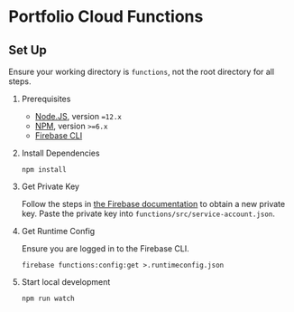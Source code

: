 # Portfolio Cloud Functions

## Set Up

Ensure your working directory is `functions`, not the root directory for all steps.

1. Prerequisites

   - [Node.JS](https://nodejs.org/en/), version `=12.x`
   - [NPM](https://www.npmjs.com/), version `>=6.x`
   - [Firebase CLI](https://firebase.google.com/docs/cli)

2. Install Dependencies

   ```shell
   npm install
   ```

3. Get Private Key

   Follow the steps in [the Firebase documentation](https://firebase.google.com/docs/admin/setup#initialize-sdk) to obtain a new private key. Paste the private key into `functions/src/service-account.json`.

4. Get Runtime Config

   Ensure you are logged in to the Firebase CLI.

   ```shell
   firebase functions:config:get >.runtimeconfig.json
   ```

5. Start local development

   ```shell
   npm run watch
   ```
